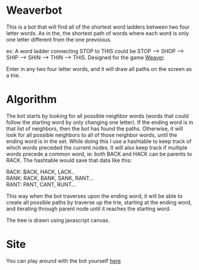 # Weaverbot
This is a bot that will find all of the shortest word ladders between two four letter words. As in the, the shortest path of words where each word is only one letter different from the one prevoious. 

ex: A word ladder connecting STOP to THIS could be STOP --> SHOP --> SHIP --> SHIN --> THIN --> THIS.
Designed for the game [Weaver](https://wordwormdormdork.com/).

Enter in any two four letter words, and it will draw all paths on the screen as a trie. 

# Algorithm 
The bot starts by looking for all possible neighbor words (words that could follow the starting word by only changing one letter). If the ending word is in that list of neighbors, then the bot has found the paths. Otherwise, it will look for all possible neighbors to all of those neighbor words, until the ending word is in the set. While doing this I use a hashtable to keep track of which words preceded the current nodes. It will also keep track if multiple words precede a common word, ie: both BACK and HACK can be parents to RACK. The hashtable would save that data like this:

RACK: BACK, HACK, LACK..      
RANK: RACK, BANK, SANK, RANT...       
RANT: PANT, CANT, RUNT...       

This way when the bot traverses upon the ending word, it will be able to create all possible paths by traverse up the trie, starting at the ending word, and iterating through parent node until it reaches the starting word. 

The tree is drawn using javascript canvas.

# Site 
You can play around with the bot yourself [here](https://ybenhayun.github.io/weaverbot/)